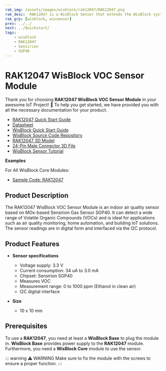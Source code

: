 ```yaml
---
rak_img: /assets/images/wisblock/rak12047/RAK12047.png
rak_desc:  RAK12047 is a WisBlock Sensor that extends the WisBlock system with a SGP40 from Sensirion. A ready-to-use SW library and tutorial make it easy to build a Volatile Organic Compounds (VOC) sensor intended for air quality data acquisition system.
rak_grp: [wisblock, wissensor]
prev: ../../
next: ../Quickstart/
tags:
    - wisblock
    - RAK12047
    - Sensirion
    - SGP40
---
```


# RAK12047 WisBlock VOC Sensor Module

Thank you for choosing **RAK12047 WisBlock VOC Sensor Module** in your awesome IoT Project! 🎉 To help you get started, we have provided you with all the necessary documentation for your product.

* [RAK12047 Quick Start Guide](../Quickstart/)
* [Datasheet](../Datasheet/)
* <a href="../../Quickstart/" target="_blank">WisBlock Quick Start Guide</a>
* [WisBlock Source Code Repository](https://github.com/RAKWireless/WisBlock/)
* [RAK12047 3D Model](https://downloads.rakwireless.com/3D_File/WisBlock/3D_RAK12047.stp)
* [24-Pin Male Connector 3D File](https://downloads.rakwireless.com/3D_File/Accessory/WisConnector/M24S1003K6M.stp)
* [WisBlock Sensor Tutorial](/Knowledge-Hub/Learn/WisBlock-Sensor-Tutorial/)

**Examples**

For All WisBlock Core Modules:
* [Sample Code: RAK12047](https://github.com/RAKWireless/WisBlock/tree/master/examples/common/sensors/RAK12047_VOC_GetVOCIndex_SGP40)

## Product Description

The RAK12047 WisBlock VOC Sensor Module is an indoor air quality sensor based on MOx-based Sensirion Gas Sensor SGP40. It can detect a wide range of Volatile Organic Compounds (VOCs) and is ideal for applications such as air quality monitoring, home automation, and building IoT solutions. The sensor readings are in digital form and interfaced via the I2C protocol.

## Product Features

* **Sensor specifications**
    * Voltage supply: 3.3&nbsp;V
    * Current consumption: 34&nbsp;uA to 3.0&nbsp;mA
    * Chipset: Sensirion SGP40
    * Measures VOC
    * Measurement range: 0 to 1000&nbsp;ppm (Ethanol in clean air)
    * I2C digital interface

* **Size**
    * 10 x 10&nbsp;mm

## Prerequisites

To use a **RAK12047**, you need at least a **WisBlock Base** to plug the module in. **WisBlock Base** provides power supply to the **RAK12047** module. Furthermore, you need a **WisBlock Core** module to use the sensor.

::: warning ⚠️ WARNING
Make sure to fix the module with the screws to ensure a proper function.
:::
